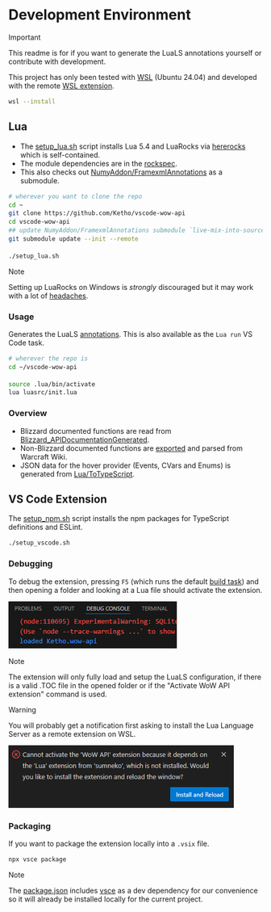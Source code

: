 # Development Environment
> [!IMPORTANT]  
> This readme is for if you want to generate the LuaLS annotations yourself or contribute with development.

This project has only been tested with [WSL](https://code.visualstudio.com/docs/remote/wsl) (Ubuntu 24.04) and developed with the remote [WSL extension](https://marketplace.visualstudio.com/items?itemName=ms-vscode-remote.remote-wsl).
```sh
wsl --install
```

## Lua
- The [setup_lua.sh](setup_lua.sh) script installs Lua 5.4 and LuaRocks via [hererocks](https://github.com/luarocks/hererocks) which is self-contained.
- The module dependencies are in the [rockspec](https://github.com/Ketho/vscode-wow-api/blob/master/vscode-wow-api-scm-0.rockspec).
- This also checks out [NumyAddon/FramexmlAnnotations](https://github.com/NumyAddon/FramexmlAnnotations) as a submodule.
```sh
# wherever you want to clone the repo
cd ~
git clone https://github.com/Ketho/vscode-wow-api
cd vscode-wow-api
## update NumyAddon/FramexmlAnnotations submodule `live-mix-into-source` branch
git submodule update --init --remote

./setup_lua.sh
```

> [!NOTE]  
> Setting up LuaRocks on Windows is *strongly* discouraged but it may work with a lot of [headaches](https://ketho.github.io/2024/07/04/luarocks-on-windows/).

### Usage
Generates the LuaLS [annotations](Annotations). This is also available as the `Lua run` VS Code task.
```sh
# wherever the repo is
cd ~/vscode-wow-api

source .lua/bin/activate
lua luasrc/init.lua
```

### Overview
- Blizzard documented functions are read from [Blizzard_APIDocumentationGenerated](https://github.com/Gethe/wow-ui-source/tree/live/Interface/AddOns/Blizzard_APIDocumentationGenerated).
- Non-Blizzard documented functions are [exported](https://warcraft.wiki.gg/wiki/Special:Export) and parsed from Warcraft Wiki.
- JSON data for the hover provider (Events, CVars and Enums) is generated from [Lua/ToTypeScript](luasrc/ToTypeScript).

## VS Code Extension
The [setup_npm.sh](setup_npm.sh) script installs the npm packages for TypeScript definitions and ESLint.
```sh
./setup_vscode.sh
```

### Debugging
To debug the extension, pressing `F5` (which runs the default [build task](https://github.com/Ketho/vscode-wow-api/blob/master/.vscode/tasks.json#L7-L17)) and then opening a folder and looking at a Lua file should activate the extension.

![](img/setup/debugging_loaded.png)

> [!NOTE]  
> The extension will only fully load and setup the LuaLS configuration, if there is a valid .TOC file in the opened folder or if the "Activate WoW API extension" command is used.

> [!WARNING]
> You will probably get a notification first asking to install the Lua Language Server as a remote extension on WSL.

![](img/setup/install_remote_luals.png)

### Packaging
If you want to package the extension locally into a `.vsix` file.
```sh
npx vsce package
```
> [!NOTE]  
> The [package.json](package.json) includes [vsce](https://code.visualstudio.com/api/working-with-extensions/publishing-extension) as a dev dependency for our convenience so it will already be installed locally for the current project.
